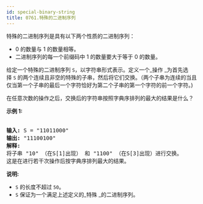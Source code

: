 ```yaml
---
id: special-binary-string
title: 0761.特殊的二进制序列
---
```

特殊的二进制序列是具有以下两个性质的二进制序列：


- 0 的数量与 1 的数量相等。
- 二进制序列的每一个前缀码中 1 的数量要大于等于 0 的数量。

给定一个特殊的二进制序列 <code>S</code>，以字符串形式表示。定义一个_操作 _为首先选择 <code>S</code> 的两个连续且非空的特殊的子串，然后将它们交换。（两个子串为连续的当且仅当第一个子串的最后一个字符恰好为第二个子串的第一个字符的前一个字符。)

在任意次数的操作之后，交换后的字符串按照字典序排列的最大的结果是什么？

**示例 1:**


<pre><br/><strong>输入:</strong> S = &#34;11011000&#34;<br/><strong>输出:</strong> &#34;11100100&#34;<br/><strong>解释:</strong><br/>将子串 &#34;10&#34; （在S[1]出现） 和 &#34;1100&#34; （在S[3]出现）进行交换。<br/>这是在进行若干次操作后按字典序排列最大的结果。<br/></pre>

**说明:**

- <code>S</code> 的长度不超过 <code>50</code>。
- <code>S</code> 保证为一个满足上述定义的_特殊 _的二进制序列。